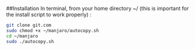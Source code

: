 ##Installation
In terminal, from your home directory ~/ (this is important for the install script to work properly) :
```bash
git clone git.com
sudo chmod +x ~/manjaro/autocopy.sh
cd ~/manjaro
sudo ./autocopy.sh
```